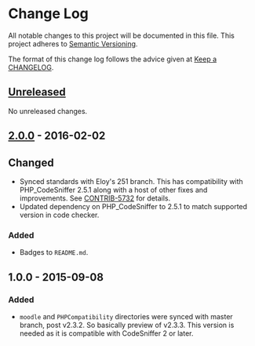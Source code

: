 # Change Log
All notable changes to this project will be documented in this file.
This project adheres to [Semantic Versioning](http://semver.org/).

The format of this change log follows the advice given at [Keep a CHANGELOG](http://keepachangelog.com).

## [Unreleased]

No unreleased changes.

## [2.0.0] - 2016-02-02
## Changed
- Synced standards with Eloy's 251 branch.  This has compatibility with PHP_CodeSniffer 2.5.1 along with a host of
  other fixes and improvements. See [CONTRIB-5732](https://tracker.moodle.org/browse/CONTRIB-5732) for details.
- Updated dependency on PHP_CodeSniffer to 2.5.1 to match supported version in code checker.

### Added
- Badges to `README.md`.

## 1.0.0 - 2015-09-08
### Added
- `moodle` and `PHPCompatibility` directories were synced with master branch, post v2.3.2.  So basically preview
  of v2.3.3.  This version is needed as it is compatible with CodeSniffer 2 or later.

[Unreleased]: https://github.com/moodlerooms/moodle-coding-standard/compare/2.0.0...master
[2.0.0]: https://github.com/moodlerooms/moodle-plugin-ci/compare/1.0.0...2.0.0